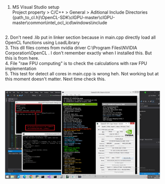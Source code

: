 1. MS Visual Studio setup<br />
Project property >  C/C++ > General > Aditional Include Directories<br />
  {path_to_cl.h}\OpenCL-SDK\clGPU-master\clGPU-master\common\intel_ocl_icd\windows\include<br />
  <br />
2. Don't need .lib put in linker section because in main.cpp directly load all OpenCL functions using LoadLibrary <br />
3. This dll files comes from nvidia driver C:\Program Files\NVIDIA Corporation\OpenCL . I don't remember exactly when I installed this. But this is from here.  <br />
4. File "raw FPU computing" is to check the calculations with raw FPU implementation <br />
5. This test for detect all cores in main.cpp is wrong heh. Not working but at this moment doesn't matter. Next time check this.<br /><br />

![nvidiaGT540M_opencl_access.png](https://raw.githubusercontent.com/KarolDuracz/scratchpad/main/OpenCL%20via%20ASUS%20with%20GT540M/nvidiaGT540M_opencl_access.png)
